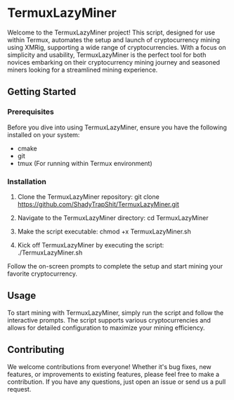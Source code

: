 # TermuxLazyMiner

Welcome to the TermuxLazyMiner project! This script, designed for use within Termux, automates the setup and launch of cryptocurrency mining using XMRig, supporting a wide range of cryptocurrencies. With a focus on simplicity and usability, TermuxLazyMiner is the perfect tool for both novices embarking on their cryptocurrency mining journey and seasoned miners looking for a streamlined mining experience.

## Getting Started

### Prerequisites

Before you dive into using TermuxLazyMiner, ensure you have the following installed on your system:
- cmake
- git
- tmux (For running within Termux environment)

### Installation

1. Clone the TermuxLazyMiner repository:
   git clone https://github.com/ShadyTrapShit/TermuxLazyMiner.git
   
2. Navigate to the TermuxLazyMiner directory:
   cd TermuxLazyMiner
   
3. Make the script executable:
   chmod +x TermuxLazyMiner.sh
   
4. Kick off TermuxLazyMiner by executing the script:
   ./TermuxLazyMiner.sh

Follow the on-screen prompts to complete the setup and start mining your favorite cryptocurrency.

## Usage

To start mining with TermuxLazyMiner, simply run the script and follow the interactive prompts. The script supports various cryptocurrencies and allows for detailed configuration to maximize your mining efficiency.

## Contributing

We welcome contributions from everyone! Whether it's bug fixes, new features, or improvements to existing features, please feel free to make a contribution. If you have any questions, just open an issue or send us a pull request.
